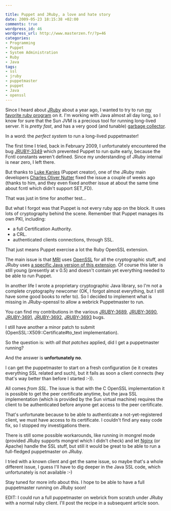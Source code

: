 ```yaml
--- 

title: Puppet and JRuby, a love and hate story
date: 2009-05-23 18:15:38 +02:00
comments: true
wordpress_id: 46
wordpress_url: http://www.masterzen.fr/?p=46
categories: 
- Programming
- Puppet
- System Administration
- Ruby
- Java
tags: 
- ssl
- jruby
- puppetmaster
- puppet
- Java
- openssl
---
```

Since I heard about [JRuby](http://www.jruby.org) about a year ago, I wanted to try to run [my favorite ruby program](http://www.reductivelabs.com/puppet) on it. I'm working with Java almost all day long, so I know for sure that the Sun JVM is a precious tool for running long-lived server. It is _pretty fast_, and has a very good (and tunable) [garbage collector](http://en.wikipedia.org/wiki/Garbage_collection_(computer_science)).

In a word: the _perfect system_ to run a long-lived puppetmaster!

The first time I tried, back in February 2009, I unfortunately encountered the bug [JRUBY-3349](http://jira.codehaus.org/browse/JRUBY-3349 "Fcntl constants not available") which prevented Puppet to run quite early, because the Fcntl constants weren't defined. Since my understanding of JRuby internal is near zero, I left there.

But thanks to [Luke Kanies](http://madstop.com/) (Puppet creator), one of the JRuby main developers [Charles Oliver Nutter](http://blog.headius.com/) fixed the issue a couple of weeks ago (thanks to him, and they even fixed another issue at about the same time about fcntl which didn't support SET_FD).

That was just in time for another test...

But what I forgot was that Puppet is not every ruby app on the block. It uses lots of cryptography behind the scene. Remember that Puppet manages its own PKI, including:

- a full Certification Authority.
- a CRL.
- authenticated clients connections, through SSL.


That just means Puppet exercise a lot the Ruby OpenSSL extension.

The main issue is that [MRI](http://www.ruby-lang.org/en/) uses [OpenSSL](http://www.openssl.org/) for all the cryptographic stuff, and JRuby uses [a specific Java version of this extension](http://github.com/jruby/jruby-openssl/tree/master). Of course this later is still young (presently at v 0.5) and doesn't contain yet everything needed to be able to run Puppet.

In another life I wrote a proprietary cryptographic Java library, so I'm not a complete cryptography newcomer (OK, I forgot almost everything, but I still have some good books to refer to). So I decided to implement what is missing in JRuby-openssl to allow a webrick Puppetmaster to run.

You can find my contributions in the various [JRUBY-3689](http://jira.codehaus.org/browse/JRUBY-3689), [JRUBY-3690](http://jira.codehaus.org/browse/JRUBY-3690), [JRUBY-3691](http://jira.codehaus.org/browse/JRUBY-3691), [JRUBY-3692](http://jira.codehaus.org/browse/JRUBY-3692), [JRUBY-3693](http://jira.codehaus.org/browse/JRUBY-3693) bugs.

I still have another a minor patch to submit (OpenSSL::X509::Certificate#to_text implementation).

So the question is: with _all that patches_ applied, did I get a puppetmaster running?

And the answer is **unfortunately no**.

I can get the puppetmaster to start on a fresh configuration (ie it creates everything SSL related and such), but it fails as soon a client connects (hey that's way better than before I started :-)).

All comes _from SSL_. The issue is that  with the C OpenSSL implementation it is possible to get the peer certificate anytime, but the java SSL implementation (which is provided by the Sun virtual machine) requires the client to be authenticated before anyone get access to the peer certificate.

That's unfortunate because to be able to authenticate a not-yet-registered client, we must have access to its certificate. I couldn't find any easy code fix, so I stopped my investigations there.

There is still some possible workarounds, like running in mongrel mode (provided JRuby supports mongrel which I didn't check) and let [Nginx](http://nginx.net/) (or Apache) handle the SSL stuff, but still it would be great to be able to run a full-fledged puppetmaster on JRuby.

I tried with a known client and get the same issue, so maybe that's a whole different issue, I guess I'll have to dig deeper in the Java SSL code, which unfortunately is not available :-)

Stay tuned for more info about this. I hope to be able to have a full puppetmaster running on JRuby soon!

EDIT: I could run a full puppetmaster on webrick from scratch under JRuby with a normal ruby client. I'll post the recipe in a subsequent article soon.
